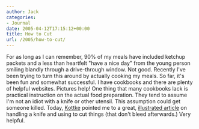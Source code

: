 ```yaml
---
author: Jack
categories:
- Journal
date: 2005-04-12T17:15:12+00:00
title: How to Cut
url: /2005/how-to-cut/
---
```


For as long as I can remember, 90% of my meals have included ketchup packets and a less than heartfelt "have a nice day" from the young person smiling blandly through a drive-through window. Not good. Recently I've been trying to turn this around by actually cooking my meals. So far, it's been fun and somewhat successful. I have cookbooks and there are plenty of helpful websites. Pictures help! One thing that many cookbooks lack is practical instruction on the actual food preparation. They tend to assume I'm not an idiot with a knife or other utensil. This assumption could get someone killed. Today, [Kottke][1] pointed me to a great, [illustrated article][2] on handling a knife and using to cut things (that don't bleed afterwards.) Very helpful.

 [1]: http://www.kottke.org/remainders/
 [2]: http://www.hertzmann.com/articles/2005/fables/